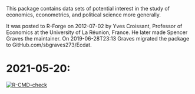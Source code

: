 This package contains data sets of potential interest in the study of economics, econometrics, and political science more generally.  

It was posted to R-Forge on 2012-07-02 by Yves Croissant, Professor of Economics at the University of La Réunion, France.  He later made Spencer Graves the maintainer. On 2019-06-28T23:13 Graves migrated the package to GitHub.com/sbgraves273/Ecdat.  
 
# 2021-05-20:   
<!-- badges: start -->
[![R-CMD-check](https://github.com/sbgraves237/Ecdat/workflows/R-CMD-check/badge.svg)](https://github.com/sbgraves237/Ecdat/actions)
<!-- badges: end -->